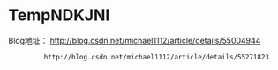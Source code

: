 # TempNDKJNI

Blog地址：  http://blog.csdn.net/michael1112/article/details/55004944

             http://blog.csdn.net/michael1112/article/details/55271823
